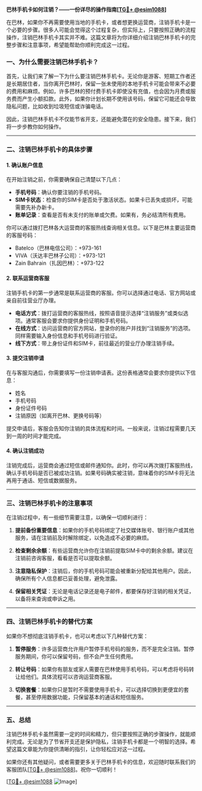 **巴林手机卡如何注销？——一份详尽的操作指南[[TG💪+ @esim1088](https://t.me/s/esim1088)]**

在巴林，如果你不再需要使用当地的手机卡，或者想更换运营商，注销手机卡是一个必要的步骤。很多人可能会觉得这个过程复杂，但实际上，只要按照正确的流程操作，注销巴林手机卡其实并不难。这篇文章将为你详细介绍注销巴林手机卡的完整步骤和注意事项，希望能帮助你顺利完成这一过程。

### 一、为什么需要注销巴林手机卡？

首先，让我们来了解一下为什么要注销巴林手机卡。无论你是游客、短期工作者还是长期居住者，当你离开巴林时，保留一张未使用的本地手机卡可能会带来不必要的费用和麻烦。例如，许多巴林的预付费手机卡即使没有充值，也会因为月费或服务费而产生小额扣款。此外，如果你计划长期不使用该号码，保留它可能还会导致隐私问题，比如收到垃圾短信或诈骗电话。

因此，注销巴林手机卡不仅能节省开支，还能避免潜在的安全隐患。接下来，我们将一步步教你如何操作。

---

### 二、注销巴林手机卡的具体步骤

#### 1. 确认账户信息

在开始注销之前，你需要确保自己清楚以下几点：

- **手机号码**：确认你要注销的手机号码。
- **SIM卡状态**：检查你的SIM卡是否处于激活状态。如果卡已丢失或损坏，可能需要先补办新卡。
- **账单记录**：查看是否有未支付的账单或欠费。如果有，务必结清所有费用。

你可以通过拨打巴林各大运营商的客服热线查询相关信息。以下是巴林主要运营商的客服号码：
- Batelco（巴林电信公司）：+973-161
- VIVA（沃达丰巴林子公司）：+973-121
- Zain Bahrain（扎因巴林）：+973-122

#### 2. 联系运营商客服

注销手机卡的第一步通常是联系运营商的客服。你可以选择通过电话、官方网站或亲自前往营业厅办理。

- **电话方式**：拨打运营商的客服热线，按照语音提示选择“注销服务”或类似选项。通常客服会要求你提供身份证明和手机号码。
- **在线方式**：访问运营商的官方网站，登录你的账户并找到“注销服务”的选项。同样需要输入身份信息和手机号码进行验证。
- **线下方式**：带上身份证件和SIM卡，前往最近的营业厅办理注销手续。

#### 3. 提交注销申请

在与客服沟通后，你需要填写一份注销申请表。这份表格通常会要求你提供以下信息：
- 姓名
- 手机号码
- 身份证件号码
- 注销原因（如离开巴林、更换号码等）

提交申请后，客服会告知你注销的具体流程和时间。一般来说，注销过程需要几天到一周的时间才能完成。

#### 4. 确认注销成功

注销完成后，运营商会通过短信或邮件通知你。此时，你可以再次拨打客服热线，确认手机号码是否已被成功注销。如果号码确实被注销，意味着你的SIM卡将无法再用于通话、短信或数据服务。

---

### 三、注销巴林手机卡的注意事项

在注销过程中，有一些细节需要注意，以确保一切顺利进行：

1. **提前备份重要信息**：如果你的手机号码绑定了社交媒体账号、银行账户或其他服务，请在注销前及时解除绑定，以免造成不必要的麻烦。

2. **检查剩余余额**：有些运营商允许你在注销前提取SIM卡中的剩余余额。建议在注销前咨询客服，看看是否可以提取余额。

3. **注意隐私保护**：注销后，你的手机号码可能会被重新分配给其他用户。因此，确保所有个人信息都已妥善处理，避免泄露。

4. **保留相关凭证**：无论是电话记录还是电子邮件，都要保存好注销的相关凭证，以备将来查询或申诉之用。

---

### 四、注销巴林手机卡的替代方案

如果你不想彻底注销手机卡，也可以考虑以下几种替代方案：

1. **暂停服务**：许多运营商允许用户暂停手机号码的服务，而不是完全注销。暂停服务期间，你可以保留号码，但不会产生任何费用。

2. **转让号码**：如果你有朋友或家人需要在巴林使用手机号码，可以考虑将号码转让给他们。具体流程可以咨询运营商客服。

3. **切换套餐**：如果你只是暂时不需要使用手机卡，可以选择切换到更便宜的套餐，甚至停用数据功能，只保留基本的通话和短信服务。

---

### 五、总结

注销巴林手机卡虽然需要一定的时间和精力，但只要按照正确的步骤操作，就能顺利完成。无论是为了节省开支还是保护隐私，注销手机卡都是一个明智的选择。希望这篇文章能为你提供清晰的指引，让你轻松应对这一过程。

如果你还有其他疑问，或者需要更多关于巴林手机卡的信息，欢迎随时联系我们的客服团队[[TG💪+ @esim1088](https://t.me/s/esim1088)]。祝你一切顺利！

[[TG💪+ @esim1088](https://t.me/s/esim1088) ![Image](https://i.postimg.cc/4NQfJmqS/Snipaste-2025-05-13-00-14-12.png)]